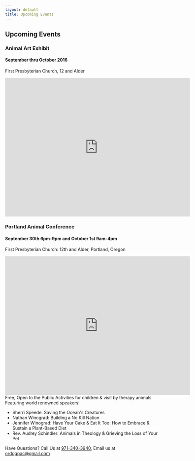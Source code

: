 ```yaml
---
layout: default
title: Upcoming Events
---
```


## Upcoming Events

### Animal Art Exhibit  

#### September thru October 2016  
First Presbyterian Church, 12 and Alder
<iframe src="https://www.google.com/maps/embed?pb=!1m14!1m8!1m3!1d11181.805801943923!2d-122.6842854!3d45.5211201!3m2!1i1024!2i768!4f13.1!3m3!1m2!1s0x0%3A0xc3db90907cfca1a!2sFirst+Presbyterian+Church!5e0!3m2!1sen!2sus!4v1468624572934" width="600" height="450" frameborder="0" style="border:0" allowfullscreen></iframe>


### Portland Animal Conference  

#### September 30th 6pm-9pm and October 1st 9am-4pm  
First Presbyterian Church: 12th and Alder, Portland, Oregon 
<iframe src="https://www.google.com/maps/embed?pb=!1m14!1m8!1m3!1d11181.805801943923!2d-122.6842854!3d45.5211201!3m2!1i1024!2i768!4f13.1!3m3!1m2!1s0x0%3A0xc3db90907cfca1a!2sFirst+Presbyterian+Church!5e0!3m2!1sen!2sus!4v1468624572934" width="600" height="450" frameborder="0" style="border:0" allowfullscreen></iframe> 
Free, Open to the Public
Activities for children & visit by therapy animals  
Featuring world renowned speakers!

* Sherri Speede: Saving the Ocean's Creatures
* Nathan Winograd: Building a No Kill Nation
* Jennifer Winograd: Have Your Cake & Eat It Too: How to Embrace & Sustain a Plant-Based Diet
* Rev. Audrey Schindler: Animals in Theology & Grieving the Loss of Your Pet

Have Questions?
Call Us at <a href="tel:971-340-3940">971-340-3940</a>, Email us at <ordogpac@gmail.com>


